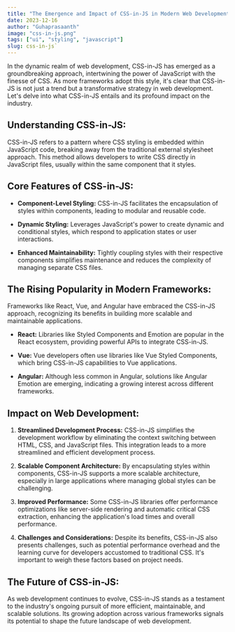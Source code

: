 ```yaml
---
title: "The Emergence and Impact of CSS-in-JS in Modern Web Development"
date: 2023-12-16
author: "Guhaprasaanth"
image: "css-in-js.png"
tags: ["ui", "styling", "javascript"]
slug: css-in-js`
---
```


In the dynamic realm of web development, CSS-in-JS has emerged as a groundbreaking approach, intertwining the power of JavaScript with the finesse of CSS. As more frameworks adopt this style, it's clear that CSS-in-JS is not just a trend but a transformative strategy in web development. Let's delve into what CSS-in-JS entails and its profound impact on the industry.

## Understanding CSS-in-JS:
CSS-in-JS refers to a pattern where CSS styling is embedded within JavaScript code, breaking away from the traditional external stylesheet approach. This method allows developers to write CSS directly in JavaScript files, usually within the same component that it styles.

## Core Features of CSS-in-JS:
- **Component-Level Styling:** CSS-in-JS facilitates the encapsulation of styles within components, leading to modular and reusable code.

- **Dynamic Styling:** Leverages JavaScript's power to create dynamic and conditional styles, which respond to application states or user interactions.

- **Enhanced Maintainability:** Tightly coupling styles with their respective components simplifies maintenance and reduces the complexity of managing separate CSS files.

## The Rising Popularity in Modern Frameworks:
Frameworks like React, Vue, and Angular have embraced the CSS-in-JS approach, recognizing its benefits in building more scalable and maintainable applications.

 - **React:** Libraries like Styled Components and Emotion are popular in the React ecosystem, providing powerful APIs to integrate CSS-in-JS.

- **Vue:** Vue developers often use libraries like Vue Styled Components, which bring CSS-in-JS capabilities to Vue applications.

- **Angular:** Although less common in Angular, solutions like Angular Emotion are emerging, indicating a growing interest across different frameworks.

## Impact on Web Development:
1. **Streamlined Development Process:**
CSS-in-JS simplifies the development workflow by eliminating the context switching between HTML, CSS, and JavaScript files. This integration leads to a more streamlined and efficient development process.

2. **Scalable Component Architecture:**
By encapsulating styles within components, CSS-in-JS supports a more scalable architecture, especially in large applications where managing global styles can be challenging.

3. **Improved Performance:**
Some CSS-in-JS libraries offer performance optimizations like server-side rendering and automatic critical CSS extraction, enhancing the application's load times and overall performance.

4. **Challenges and Considerations:**
Despite its benefits, CSS-in-JS also presents challenges, such as potential performance overhead and the learning curve for developers accustomed to traditional CSS. It's important to weigh these factors based on project needs.

## The Future of CSS-in-JS:
As web development continues to evolve, CSS-in-JS stands as a testament to the industry's ongoing pursuit of more efficient, maintainable, and scalable solutions. Its growing adoption across various frameworks signals its potential to shape the future landscape of web development.
